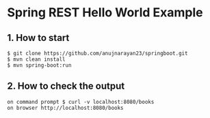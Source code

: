 # Spring REST Hello World Example

## 1. How to start
```
$ git clone https://github.com/anujnarayan23/springboot.git
$ mvn clean install
$ mvn spring-boot:run
````
## 2. How to check the output 
```
on command prompt $ curl -v localhost:8080/books
on browser http://localhost:8080/books
```
